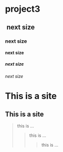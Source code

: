 # project3
##  next size
### next size
#### next size
##### next size
###### next size

This is a site
================


This is a site
----------------

> this is ...
>> this is ...
>>> this is ...
